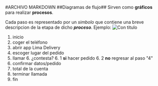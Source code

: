 #ARCHIVO MARKDOWN
##Diagramas de flujo##
Sirven como **gráficos** para realizar **procesos**.

Cada paso es representado por un *simbolo* que contiene una breve descripcion de la etapa de dicho ***proceso***.
Ejemplo:
![Con titulo](http://i67.tinypic.com/xe1mdi.jpg"titulo")


1. inicio
2. coger el teléfono
3. abrir app Lima Delivery
4. escoger lugar del pedido
5. llamar
    6. ¿contesta?
    6. 1 **si** hacer pedido
    6. 2 **no** regresar al paso "4"
7. confirmar datos/pedido
8. total de la cuenta
9. terminar llamada
10. fin

